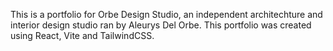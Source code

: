 This is a portfolio for Orbe Design Studio, an independent architechture and interior design studio ran by Aleurys Del Orbe. This portfolio was created using React, Vite and TailwindCSS.